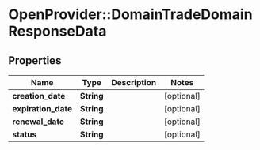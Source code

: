 # OpenProvider::DomainTradeDomainResponseData

## Properties
Name | Type | Description | Notes
------------ | ------------- | ------------- | -------------
**creation_date** | **String** |  | [optional] 
**expiration_date** | **String** |  | [optional] 
**renewal_date** | **String** |  | [optional] 
**status** | **String** |  | [optional] 


